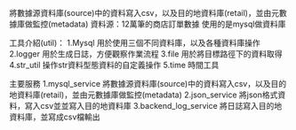 將數據源資料庫(source)中的資料寫入csv，以及目的地資料庫(retail)，並由元數據庫做監控(metadata)
資料源：12萬筆的商店訂單數據
使用的是mysql做資料庫

工具介紹(util)： 
1.Mysql 
  用於使用三個不同資料庫，以及各種資料庫操作
2.logger
  用於生成日誌，方便觀察作業流程
3.file
  用於將目標路徑下的資料取得
4.str_util
  操作str資料型態資料的自定義操作
5.time
  時間工具

主要服務
1.mysql_service
  將數據源資料庫(source)中的資料寫入csv，以及目的地資料庫(retail)，並由元數據庫做監控(metadata)
2.json_service
  將json格式資料，寫入csv並並寫入目的地資料庫
3.backend_log_service
  將日誌寫入目的地資料庫，並寫成csv檔輸出


